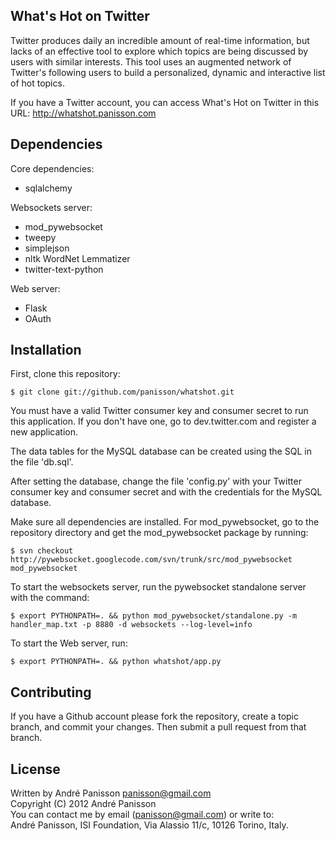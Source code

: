 What's Hot on Twitter
--------------------

Twitter produces daily an incredible amount of real-time information, but lacks of an effective tool 
to explore which topics are being discussed by users with similar interests. 
This tool uses an augmented network of Twitter's following users to build a personalized, 
dynamic and interactive list of hot topics.

If you have a Twitter account, you can access What's Hot on Twitter in this URL:
http://whatshot.panisson.com

Dependencies
------------

Core dependencies:
- sqlalchemy

Websockets server:
- mod_pywebsocket
- tweepy
- simplejson
- nltk WordNet Lemmatizer
- twitter-text-python

Web server:
- Flask
- OAuth

Installation
-------
First, clone this repository:

```
$ git clone git://github.com/panisson/whatshot.git
```

You must have a valid Twitter consumer key and consumer secret to run this application.
If you don't have one, go to dev.twitter.com and register a new application.

The data tables for the MySQL database can be created using the SQL in the file 'db.sql'.

After setting the database, change the file 'config.py' with your Twitter consumer key and consumer secret
and with the credentials for the MySQL database.

Make sure all dependencies are installed. 
For mod_pywebsocket, go to the repository directory and get the mod_pywebsocket package by running:

```
$ svn checkout http://pywebsocket.googlecode.com/svn/trunk/src/mod_pywebsocket mod_pywebsocket
```

To start the websockets server, run the pywebsocket standalone server with the command:

```
$ export PYTHONPATH=. && python mod_pywebsocket/standalone.py -m handler_map.txt -p 8880 -d websockets --log-level=info
```

To start the Web server, run:
```
$ export PYTHONPATH=. && python whatshot/app.py
```

Contributing
------------
If you have a Github account please fork the repository,
create a topic branch, and commit your changes.
Then submit a pull request from that branch.

License
-------
Written by André Panisson <panisson@gmail.com>  
Copyright (C) 2012 André Panisson  
You can contact me by email (panisson@gmail.com) or write to:  
André Panisson, ISI Foundation, Via Alassio 11/c, 10126 Torino, Italy.
